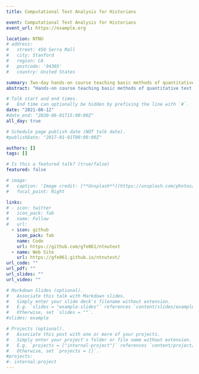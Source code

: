 ```yaml
---
title: Computational Text Analysis for Historians

event: Computational Text Analysis for Historians
event_url: https://example.org

location: NTNU
# address:
#   street: 450 Serra Mall
#   city: Stanford
#   region: CA
#   postcode: '94305'
#   country: United States

summary: Two-day hands-on course teaching basic methods of quantitative text analysis and visualization in R.
abstract: "Hands-on course teaching basic methods of quantitative text analysis and visualization in R."

# Talk start and end times.
#   End time can optionally be hidden by prefixing the line with `#`.
date: "2021-08-12"
#date_end: "2030-06-01T15:00:00Z"
all_day: true

# Schedule page publish date (NOT talk date).
#publishDate: "2017-01-01T00:00:00Z"

authors: []
tags: []

# Is this a featured talk? (true/false)
featured: false

# image:
#   caption: 'Image credit: [**Unsplash**](https://unsplash.com/photos/bzdhc5b3Bxs)'
#   focal_point: Right

links:
# - icon: twitter
#   icon_pack: fab
#   name: Follow
#   url: 
  - icon: github
    icon_pack: fab
    name: Code
    url: https://github.com/gfe061/ntnutext
  - name: Web Site
    url: https://gfe061.github.io/ntnutext/
url_code: ""
url_pdf: ""
url_slides: ""
url_video: ""

# Markdown Slides (optional).
#   Associate this talk with Markdown slides.
#   Simply enter your slide deck's filename without extension.
#   E.g. `slides = "example-slides"` references `content/slides/example-slides.md`.
#   Otherwise, set `slides = ""`.
#slides: example

# Projects (optional).
#   Associate this post with one or more of your projects.
#   Simply enter your project's folder or file name without extension.
#   E.g. `projects = ["internal-project"]` references `content/project/deep-learning/index.md`.
#   Otherwise, set `projects = []`.
#projects:
#- internal-project
---
```


